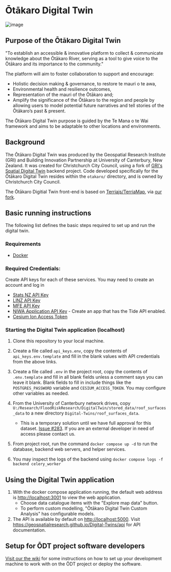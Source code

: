 # Ōtākaro Digital Twin
![image](https://github.com/user-attachments/assets/37863f5e-d50d-4c75-b7a5-49258385e2e3)


## Purpose of the Ōtākaro Digital Twin
"To establish an accessible & innovative platform to collect & communicate knowledge about the Ōtākaro River, serving as a tool to give voice to the Ōtākaro and its importance to the community."

The platform will aim to foster collaboration to support and encourage:
- Holistic decision making & governance, to restore te mauri o te awa,
- Environmental health and resilience outcomes,
- Representation of the mauri of the Ōtākaro and;
- Amplify the significance of the Ōtākaro to the region and people by allowing users to model potential future narratives and tell stories of the Ōtākaro’s past & present.

The Ōtākaro Digital Twin purpose is guided by the Te Mana o te Wai framework and aims to be adaptable to other locations and environments. 

## Background
The Ōtākaro Digital Twin was produced by the Geospatial Research Institute (GRI) and Building Innovation Partnership at University of Canterbury, New Zealand.
It was created for Christchurch City Council, using a fork of [GRI's Spatial Digital Twin](https://github.com/GeospatialResearch/Digital-Twins) backend project.
Code developed specifically for the Ōtākaro Digital Twin resides within the `otakaro/` directory, and is owned by Christchurch City Council.

The Ōtākaro Digitial Twin front-end is based on [Terriajs/TerriaMap](https://github.com/TerriaJS/TerriaMap), via [our fork](https://github.com/GeospatialResearch/TerriaMapOtakaro).

## Basic running instructions
The following list defines the basic steps required to set up and run the digital twin.


### Requirements
* [Docker](https://www.docker.com/)


### Required Credentials:
Create API keys for each of these services. You may need to create an account and log in
* [Stats NZ API Key](https://datafinder.stats.govt.nz/my/api/)
* [LINZ API Key](https://data.linz.govt.nz/my/api/)
* [MFE API Key](https://data.mfe.govt.nz/my/api/)
* [NIWA Application API Key](https://developer.niwa.co.nz/) - Create an app that has the Tide API enabled.
* [Cesium Ion Access Token](https://ion.cesium.com/tokens)


### Starting the Digital Twin application (localhost)
1. Clone this repository to your local machine.

1. Create a file called `api_keys.env`, copy the contents of `api_keys.env.template` and fill in the blank values with API credentials from the above links.
   
1. Create a file called `.env` in the project root, copy the contents of `.env.template` and fill in all blank fields unless a comment says you can leave it blank.
Blank fields to fill in include things like the `POSTGRES_PASSWORD` variable and `CESIUM_ACCESS_TOKEN`. You may configure other variables as needed.

1. From the University of Canterbury network drives, copy `U:/Research/FloodRiskResearch/DigitalTwin/stored_data/roof_surfaces_data` to a new directory `Digital-Twins/roof_surfaces_data`.
   * This is a temporary solution until we have full approval for this dataset. [Issue #283](https://github.com/GeospatialResearch/Digital-Twins/issues/283). If you are an external developer in need of access please contact us.
1. From project root, run the command `docker compose up -d` to run the database, backend web servers, and helper services.
   
1. You may inspect the logs of the backend using `docker compose logs -f backend celery_worker`


## Using the Digital Twin application
1. With the docker compose  application running, the default web address is <http://localhost:3001> to view the web application.
   * Choose data catalogue items with the "Explore map data" button.
   * To perform custom modelling, "Ōtākaro Digital Twin Custom Analysis" has configurable models.
1. The API is available by default on <http://localhost:5000>. Visit <https://geospatialresearch.github.io/Digital-Twins/api> for API documentation.


## Setup for ŌDT project software developers
[Visit our the wiki](https://github.com/GeospatialResearch/Otakaro-Digital-Twin/wiki/) for some instructions on how to set up your development machine to work with on the ŌDT project or deploy the software.
